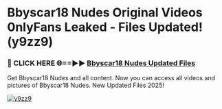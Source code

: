 # Bbyscar18 Nudes Original Videos 0nlyFans Leaked - Files Updated! (y9zz9)

<h3>🔴 CLICK HERE 🌐==►► <a href="https://tinyurl.com/5h6xmrr3" rel="nofollow">Bbyscar18 Nudes Updated Files</a></h3>

Get Bbyscar18 Nudes and all content. Now you can access all videos and pictures of Bbyscar18 Nudes. New Updated Files 2025!

[![y9zz9](https://i.imgur.com/KVD873Z.gif)](https://tinyurl.com/5h6xmrr3)
